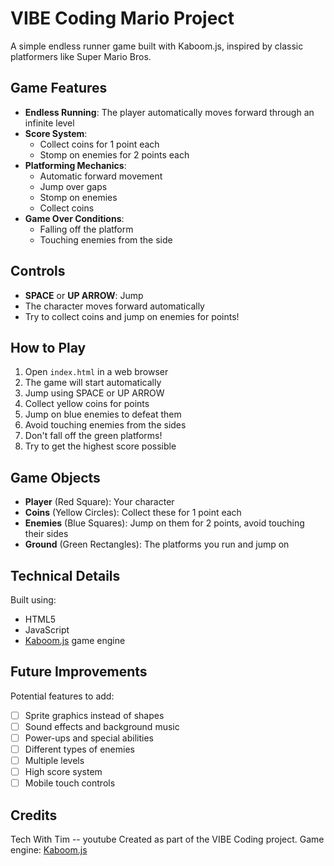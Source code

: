 # VIBE Coding Mario Project

A simple endless runner game built with Kaboom.js, inspired by classic platformers like Super Mario Bros.

## Game Features

- **Endless Running**: The player automatically moves forward through an infinite level
- **Score System**: 
  - Collect coins for 1 point each
  - Stomp on enemies for 2 points each
- **Platforming Mechanics**:
  - Automatic forward movement
  - Jump over gaps
  - Stomp on enemies
  - Collect coins
- **Game Over Conditions**:
  - Falling off the platform
  - Touching enemies from the side

## Controls

- **SPACE** or **UP ARROW**: Jump
- The character moves forward automatically
- Try to collect coins and jump on enemies for points!

## How to Play

1. Open `index.html` in a web browser
2. The game will start automatically
3. Jump using SPACE or UP ARROW
4. Collect yellow coins for points
5. Jump on blue enemies to defeat them
6. Avoid touching enemies from the sides
7. Don't fall off the green platforms!
8. Try to get the highest score possible

## Game Objects

- **Player** (Red Square): Your character
- **Coins** (Yellow Circles): Collect these for 1 point each
- **Enemies** (Blue Squares): Jump on them for 2 points, avoid touching their sides
- **Ground** (Green Rectangles): The platforms you run and jump on

## Technical Details

Built using:
- HTML5
- JavaScript
- [Kaboom.js](https://kaboomjs.com/) game engine

## Future Improvements

Potential features to add:
- [ ] Sprite graphics instead of shapes
- [ ] Sound effects and background music
- [ ] Power-ups and special abilities
- [ ] Different types of enemies
- [ ] Multiple levels
- [ ] High score system
- [ ] Mobile touch controls

## Credits
Tech With Tim -- youtube
Created as part of the VIBE Coding project.
Game engine: [Kaboom.js](https://kaboomjs.com/) 